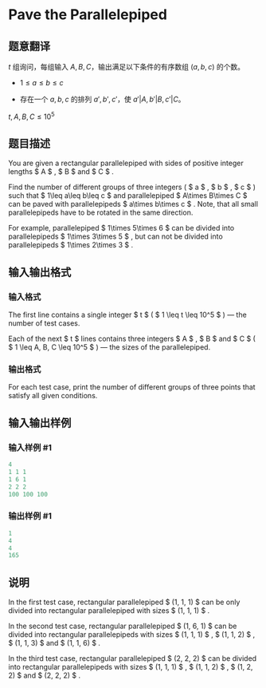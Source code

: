 # Pave the Parallelepiped

## 题意翻译

$t$ 组询问，每组输入 $A,B,C$，输出满足以下条件的有序数组 $(a,b,c)$ 的个数。

- $1 \le a \le b \le c$

- 存在一个 $a, b, c$ 的排列 $a', b', c'$，使 $a'|A, b'|B, c'|C$。

$t, A, B, C \le 10^5$

## 题目描述

You are given a rectangular parallelepiped with sides of positive integer lengths $ A $ , $ B $ and $ C $ .

Find the number of different groups of three integers ( $ a $ , $ b $ , $ c $ ) such that $ 1\leq a\leq b\leq c $ and parallelepiped $ A\times B\times C $ can be paved with parallelepipeds $ a\times b\times c $ . Note, that all small parallelepipeds have to be rotated in the same direction.

For example, parallelepiped $ 1\times 5\times 6 $ can be divided into parallelepipeds $ 1\times 3\times 5 $ , but can not be divided into parallelepipeds $ 1\times 2\times 3 $ .

## 输入输出格式

### 输入格式

The first line contains a single integer $ t $ ( $ 1 \leq t \leq 10^5 $ ) — the number of test cases.

Each of the next $ t $ lines contains three integers $ A $ , $ B $ and $ C $ ( $ 1 \leq A, B, C \leq 10^5 $ ) — the sizes of the parallelepiped.

### 输出格式

For each test case, print the number of different groups of three points that satisfy all given conditions.

## 输入输出样例

### 输入样例 #1

```cpp
4
1 1 1
1 6 1
2 2 2
100 100 100

```
### 输出样例 #1

```cpp
1
4
4
165

```
## 说明

In the first test case, rectangular parallelepiped $ (1, 1, 1) $ can be only divided into rectangular parallelepiped with sizes $ (1, 1, 1) $ .

In the second test case, rectangular parallelepiped $ (1, 6, 1) $ can be divided into rectangular parallelepipeds with sizes $ (1, 1, 1) $ , $ (1, 1, 2) $ , $ (1, 1, 3) $ and $ (1, 1, 6) $ .

In the third test case, rectangular parallelepiped $ (2, 2, 2) $ can be divided into rectangular parallelepipeds with sizes $ (1, 1, 1) $ , $ (1, 1, 2) $ , $ (1, 2, 2) $ and $ (2, 2, 2) $ .

